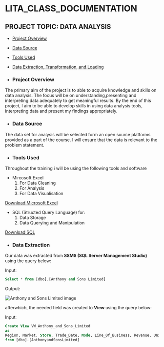 # LITA_CLASS_DOCUMENTATION
## PROJECT TOPIC: DATA ANALYSIS
   - [Project Overview](#Project-Overview)
   
   - [Data Source](#Data-Source)

   - [Tools Used](#Tools-Used)
 
   - [Data Extraction, Transformation, and Loading](#Data-Extraction-Transformation-and-Loading)
 
- ### Project Overview
The primary aim of the project is to able to acquire knowledge and skills on data analysis. The focus will be on understanding,presenting and interpreting data adequately to get meaningful results. By the end of this project, I aim to be able to develop skills in using data analysis tools, interpreting data and present my findings appropriately.
 
- ### Data Source
The data set for analysis will be selected form an open source platforms provided as a part of the course. I will ensure that the data is relevant to the problem statement.

- ### Tools Used
Throughout the training i will be using the following tools and software

- Mircosoft Excel
  1. For Data Cleaning
  2. For Analysis
  3. For Data Visualisation
   
[Download Microsoft Excel](https://microsoft-excel-2016.en.download.it/#google_vignette)
    
- SQL (Structed Query Language) for:
   1. Data Storage
   2. Data Querying and Manipulation
    
[Download SQL](https://www.microsoft.com/en-us/sql-server/sql-server-downloads)

- ### Data Extraction

Our data was extracted from **SSMS (SQL Server Management Studio)** using the query below:

Input:
```SQL 
Select * from [dbo].[Anthony and Sons Limited]
```

Output:

![Anthony and Sons Limited image](https://github.com/user-attachments/assets/b1298dfa-464a-42f2-9643-0f3dc57995fb)

afterwhich, the needed field was created to **View** using the query below:

Input:
```SQL 
Create View VW_Anthony_and_Sons_Limited
as
Region, Market, Store, Trade_Date, Mode, Line_Of_Business, Revenue, Units_Sold, Transaction_Category
from [dbo].[AnthonyandSonsLimited]
```



